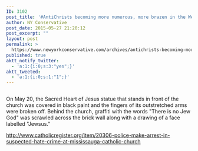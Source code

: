 ```yaml
---
ID: 3102
post_title: '#AntiChrists becoming more numerous, more brazen in the West #WakeUpAmerica'
author: NY Conservative
post_date: 2015-05-27 21:20:12
post_excerpt: ""
layout: post
permalink: >
  https://www.newyorkconservative.com/archives/antichrists-becoming-more-numerous-more-brazen-in-the-west-wakeupamerica/
published: true
aktt_notify_twitter:
  - 'a:1:{i:0;s:3:"yes";}'
aktt_tweeted:
  - 'a:1:{i:0;s:1:"1";}'
---
```

<p><img src="http://www.newyorkconservative.com/wp-content/uploads/2015/05/052815_0119_AntiChrists1.jpg" alt="" />
	</p><p>On May 20, the Sacred Heart of Jesus statue that stands in front of the church was covered in black paint and the fingers of its outstretched arms were broken off. Behind the church, graffiti with the words "There is no Jew God" was scrawled across the brick wall along with a drawing of a face labelled "Jewsus."
</p><p><a href="http://www.catholicregister.org/item/20306-police-make-arrest-in-suspected-hate-crime-at-mississauga-catholic-church">http://www.catholicregister.org/item/20306-police-make-arrest-in-suspected-hate-crime-at-mississauga-catholic-church</a>
	</p>